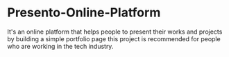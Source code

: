 # Presento-Online-Platform
It's an online platform that helps people to present their works and projects by building a simple portfolio page this project is recommended for people who are working in the tech industry. 
